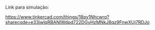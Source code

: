 Link para simulação:

https://www.tinkercad.com/things/18pv1Nhcwrq?sharecode=e33jwlqRBANIWdpd722DGyHzMNkJ8qz9FnwXUj7RDJo